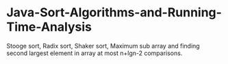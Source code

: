 # Java-Sort-Algorithms-and-Running-Time-Analysis
Stooge sort, Radix sort, Shaker sort,  Maximum sub array and finding second largest element in array at most n+lgn-2 comparisons.
